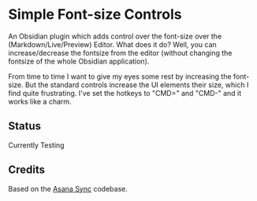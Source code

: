 # Simple Font-size Controls
An Obsidian plugin which adds control over the font-size over the (Markdown/Live/Preview) Editor. What does it do? Well, you can increase/decrease the fontsize from the editor (without changing the fontsize of the whole Obsidian application).

From time to time I want to give my eyes some rest by increasing the font-size. But the standard controls increase the UI elements their size, which I find quite frustrating. I've set the hotkeys to "CMD=" and "CMD-" and it works like a charm.

## Status
Currently Testing

## Credits
Based on the [Asana Sync](https://github.com/Maxymillion/asana-sync-plugin) codebase.

